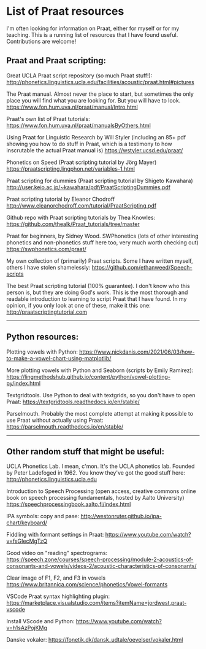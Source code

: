 # List of Praat resources

I'm often looking for information on Praat, either for myself or for my teaching. This is a running list of resources that I have found useful. Contributions are welcome!

## Praat and Praat scripting:


Great UCLA Praat script repository (so much Praat stuff!):
http://phonetics.linguistics.ucla.edu/facilities/acoustic/praat.html#pictures

The Praat manual. Almost never the place to start, but sometimes the only place you will find what you are looking for. But you will have to look.
https://www.fon.hum.uva.nl/praat/manual/Intro.html

Praat's own list of Praat tutorials: https://www.fon.hum.uva.nl/praat/manualsByOthers.html

Using Praat for Linguistic Research by Will Styler (including an 85+ pdf showing you how to do stuff in Praat, which is a testimony to how inscrutable the actual Praat manual is)
https://wstyler.ucsd.edu/praat/

Phonetics on Speed (Praat scripting tutorial by Jörg Mayer)
https://praatscripting.lingphon.net/variables-1.html

Praat scripting for dummies (Praat scripting tutorial by Shigeto Kawahara)
http://user.keio.ac.jp/~kawahara/pdf/PraatScriptingDummies.pdf

Praat scripting tutorial by Eleanor Chodroff
http://www.eleanorchodroff.com/tutorial/PraatScripting.pdf

Github repo with Praat scripting tutorials by Thea Knowles:
https://github.com/thealk/Praat_tutorials/tree/master

Praat for beginners, by Sidney Wood. SWPhonetics (lots of other interesting phonetics and non-phonetics stuff here too, very much worth checking out)
https://swphonetics.com/praat/

My own collection of (primarily) Praat scripts. Some I have written myself, others I have stolen shamelessly:
https://github.com/ethanweed/Speech-scripts

The best Praat scripting tutorial (100% guarantee). I don't know who this person is, but they are doing God's work. This is the most thorough and readable introduction to learning to script Praat that I have found. In my opinion, if you only look at one of these, make it this one:
http://praatscriptingtutorial.com

---

## Python resources:

Plotting vowels with Python:
https://www.nickdanis.com/2021/06/03/how-to-make-a-vowel-chart-using-matplotlib/

More plotting vowels with Python and Seaborn (scripts by Emily Ramirez):
https://lingmethodshub.github.io/content/python/vowel-plotting-py/index.html

Textgridtools. Use Python to deal with textgrids, so you don't have to open Praat:
https://textgridtools.readthedocs.io/en/stable/

Parselmouth. Probably the most complete attempt at making it possible to use Praat without actually using Praat:
https://parselmouth.readthedocs.io/en/stable/

---

## Other random stuff that might be useful:

UCLA Phonetics Lab. I mean, c'mon. It's the UCLA phonetics lab. Founded by Peter Ladefoged in 1962. You know they've got the good stuff here:
http://phonetics.linguistics.ucla.edu

Introduction to Speech Processing (open access, creative commons online book on speech processing fundamentals, hosted by Aalto University)
https://speechprocessingbook.aalto.fi/index.html

IPA symbols: copy and pase:
http://westonruter.github.io/ipa-chart/keyboard/

Fiddling with formant settings in Praat:
https://www.youtube.com/watch?v=fsGIecMgTzQ

Good video on "reading" spectrograms:
https://speech.zone/courses/speech-processing/module-2-acoustics-of-consonants-and-vowels/videos-2/acoustic-characteristics-of-consonants/

Clear image of F1, F2, and F3 in vowels
https://www.britannica.com/science/phonetics/Vowel-formants

VSCode Praat syntax highlighting plugin:
https://marketplace.visualstudio.com/items?itemName=jordwest.praat-vscode

Install VScode and Python: https://www.youtube.com/watch?v=h1sAzPojKMg

Danske vokaler:
https://fonetik.dk/dansk_udtale/oevelser/vokaler.html